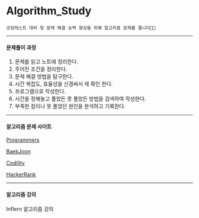 # Algorithm_Study
```
코딩테스트 대비 및 문제 해결 능력 향상을 위해 알고리즘 문제를 풉니다👩‍💻
```

------------
#### 문제풀이 과정
1. 문제를 읽고 노트에 정리한다.
2. 주어진 조건을 정리한다.
3. 문제 해결 방법을 탐구한다.
4. 시간 복잡도, 효율성을 신경써서 재 확인 한다.
5. 프로그램으로 작성한다.
6. 시간을 정해놓고 풀었든 못 풀었든 방법을 검색하여 작성한다.
7. 부족한 점이나 못 풀었던 원인을 분석하고 기록한다.

------------
#### 알고리즘 문제 사이트
[Programmers](https://programmers.co.kr/learn/challenges, "programmer link")

[BaekJoon](https://www.acmicpc.net/, "Baekjoon link")

[Codility](https://www.codility.com/, "codility link")

[HackerRank](https://www.hackerrank.com/dashboard, "hackerrank link")

------------
#### 알고리즘 강의
Inflern 알고리즘 강의

